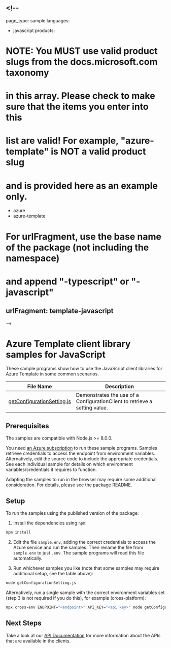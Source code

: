 <!-- The following YAML bit is needed by the docs system to publish the samples online. Uncomment/Update it when the samples can be published publically -->

## <!--

page_type: sample
languages:

- javascript
  products:

# NOTE: You MUST use valid product slugs from the docs.microsoft.com taxonomy

# in this array. Please check to make sure that the items you enter into this

# list are valid! For example, "azure-template" is NOT a valid product slug

# and is provided here as an example only.

- azure
- azure-template

# For urlFragment, use the base name of the package (not including the namespace)

# and append "-typescript" or "-javascript"

## urlFragment: template-javascript

-->

# Azure Template client library samples for JavaScript

These sample programs show how to use the JavaScript client libraries for Azure Template in some common scenarios.

| **File Name**                                         | **Description**                                                            |
| ----------------------------------------------------- | -------------------------------------------------------------------------- |
| [getConfigurationSetting.js][getconfigurationsetting] | Demonstrates the use of a ConfigurationClient to retrieve a setting value. |

## Prerequisites

The samples are compatible with Node.js >= 8.0.0.

You need [an Azure subscription][freesub] to run these sample programs. Samples retrieve credentials to access the endpoint from environment variables. Alternatively, edit the source code to include the appropriate credentials. See each individual sample for details on which environment variables/credentials it requires to function.

Adapting the samples to run in the browser may require some additional consideration. For details, please see the [package README][package].

## Setup

To run the samples using the published version of the package:

1. Install the dependencies using `npm`:

```bash
npm install
```

2. Edit the file `sample.env`, adding the correct credentials to access the Azure service and run the samples. Then rename the file from `sample.env` to just `.env`. The sample programs will read this file automatically.

3. Run whichever samples you like (note that some samples may require additional setup, see the table above):

```bash
node getConfigurationSetting.js
```

Alternatively, run a single sample with the correct environment variables set (step 3 is not required if you do this), for example (cross-platform):

```bash
npx cross-env ENDPOINT="<endpoint>" API_KEY="<api key>" node getConfigurationSetting.js
```

## Next Steps

Take a look at our [API Documentation][apiref] for more information about the APIs that are available in the clients.

[getconfigurationsetting]: https://github.com/Azure/azure-sdk-for-js/blob/master/sdk/template/template/samples/javascript/getConfigurationSetting.js
[apiref]: https://docs.microsoft.com/javascript/api
[freesub]: https://azure.microsoft.com/free/
[package]: https://github.com/Azure/azure-sdk-for-js/tree/master/sdk/template/template/README.md
